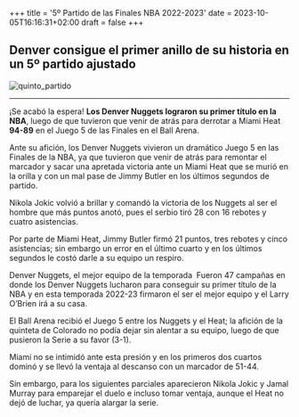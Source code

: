 +++
title = '5º Partido de las Finales NBA 2022-2023'
date = 2023-10-05T16:16:31+02:00
draft = false
+++

## Denver consigue el primer anillo de su historia en un 5º partido ajustado
![quinto_partido](https://javiidoce.github.io/NbaFantasy/images/partido4.jpeg/images/partido5.jpg)
***
¡Se acabó la espera! **Los Denver Nuggets lograron su primer título en la NBA**, luego de que tuvieron que venir de atrás para derrotar a Miami Heat **94-89** en el Juego 5 de las Finales en el Ball Arena.

Ante su afición, los Denver Nuggets vivieron un dramático Juego 5 en las Finales de la NBA, ya que tuvieron que venir de atrás para remontar el marcador y sacar una apretada victoria ante un Miami Heat que se murió en la orilla y con un mal pase de Jimmy Butler en los últimos segundos de partido.

Nikola Jokic volvió a brillar y comandó la victoria de los Nuggets al ser el hombre que más puntos anotó, pues el serbio tiró 28 con 16 rebotes y cuatro asistencias.

Por parte de Miami Heat, Jimmy Butler firmó 21 puntos, tres rebotes y cinco asistencias; sin embargo un error en el último cuarto y en los últimos segundos le costó darle a su equipo un respiro.

Denver Nuggets, el mejor equipo de la temporada
​
Fueron 47 campañas en donde los Denver Nuggets lucharon para conseguir su primer título de la NBA y en esta temporada 2022-23 firmaron el ser el mejor equipo y el Larry O’Brien irá a su casa.

El Ball Arena recibió el Juego 5 entre los Nuggets y el Heat; la afición de la quinteta de Colorado no podía dejar sin alentar a su equipo, luego de que pusieron la Serie a su favor (3-1).

Miami no se intimidó ante esta presión y en los primeros dos cuartos dominó y se llevó la ventaja al descanso con un marcador de 51-44.

Sin embargo, para los siguientes parciales aparecieron Nikola Jokic y Jamal Murray para emparejar el duelo e incluso tomar ventaja, aunque el Heat no dejó de luchar, ya quería alargar la serie.


